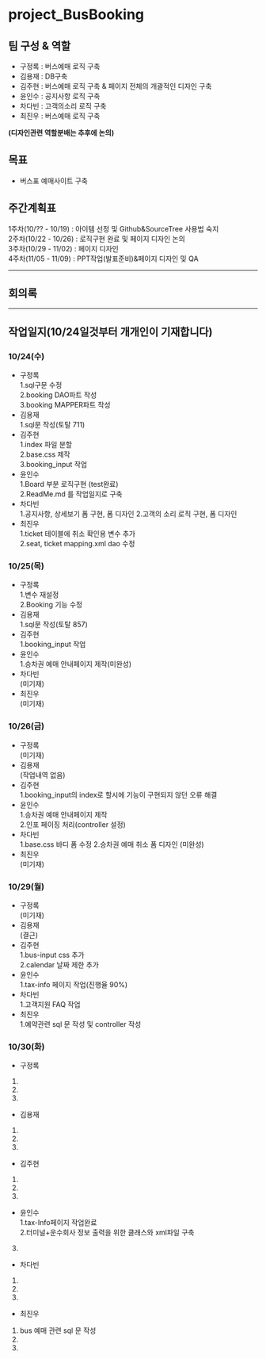 **project_BusBooking**
======================  


팀 구성 & 역할 
--------------------------

* 구정록 : 버스예매 로직 구축
* 김용재 : DB구축 
* 김주현 : 버스예매 로직 구축 & 페이지 전체의 개괄적인 디자인 구축
* 윤인수 : 공지사항 로직 구축
* 차다빈 : 고객의소리 로직 구축
* 최진우 : 버스예매 로직 구축

**(디자인관련 역할분배는 추후에 논의)**


  

목표
----
* 버스표 예매사이트 구축


주간계획표
---------
1주차(10/?? - 10/19) : 아이템 선정 및 Github&SourceTree 사용법 숙지  
2주차(10/22 - 10/26) : 로직구현 완료 및 페이지 디자인 논의  
3주차(10/29 - 11/02) : 페이지 디자인  
4주차(11/05 - 11/09) : PPT작업(발표준비)&페이지 디자인 밎 QA  


* * *
회의록
-----

* * *
작업일지(10/24일것부터 개개인이 기재합니다)
-------
### **10/24(수)**


  * 구정록  
   1.sql구문 수정    
   2.booking DAO파트 작성    
   3.booking MAPPER파트 작성 
  * 김용재  
   1.sql문 작성(토탈 711)  
  * 김주현  
   1.index 파일 분할   
   2.base.css 제작   
   3.booking_input 작업   
  * 윤인수  
   1.Board 부분 로직구현 (test완료)  
   2.ReadMe.md 를 작업일지로 구축  
  * 차다빈  
   1.공지사항, 상세보기 폼 구현, 폼 디자인
   2.고객의 소리 로직 구현, 폼 디자인 
  * 최진우    
   1.ticket 테이블에 취소 확인용 변수 추가  
   2.seat, ticket mapping.xml dao 수정  
  
    
    
### **10/25(목)**


  * 구정록  
   1.변수 재설정  
   2.Booking 기능 수정  
  * 김용재  
   1.sql문 작성(토탈 857)    
  * 김주현  
   1.booking_input 작업  
  * 윤인수  
   1.승차권 예매 안내페이지 제작(미완성)  
  * 차다빈  
   (미기재)    
  * 최진우  
   (미기재)
    
### **10/26(금)**


  * 구정록  
   (미기재)
  * 김용재    
   (작업내역 없음)
  * 김주현  
   1.booking_input의 index로 할시에 기능이 구현되지 않던 오류 해결  
  * 윤인수  
   1.승차권 예매 안내페이지 제작  
   2.인포 페이징 처리(controller 설정)
  * 차다빈  
   1.base.css 바디 폼 수정
   2.승차권 예매 취소 폼 디자인 (미완성)
  * 최진우  
   (미기재)
    
### **10/29(월)**


  * 구정록  
   (미기재)
  * 김용재  
   (결근)
  * 김주현  
   1.bus-input css 추가  
   2.calendar 날짜 제한 추가 
  * 윤인수  
   1.tax-info 페이지 작업(진행율 90%) 
  * 차다빈  
   1.고객지원 FAQ 작업
  * 최진우  
   1.예약관련 sql 문 작성 및 controller 작성
   
### **10/30(화)**


  * 구정록  
   1.  
   2.  
   3.  
  * 김용재  
   1.  
   2.    
   3. 
  * 김주현  
   1.  
   2.  
   3.   
  * 윤인수  
   1.tax-Info페이지 작업완료   
   2.터미널+운수회사 정보 출력을 위한 클래스와 xml파일 구축  
   3. 
  * 차다빈  
   1.  
   2.  
   3.     
  * 최진우  
   1. bus 예매 관련 sql 문 작성 
   2.  
   3. 